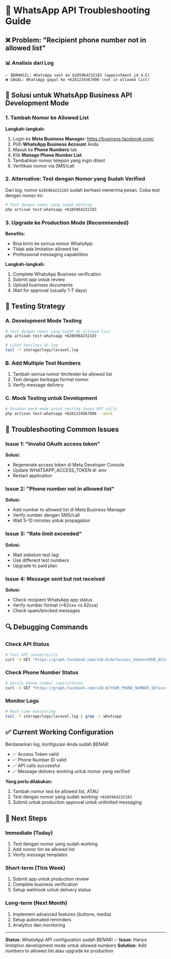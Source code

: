 # 🚨 WhatsApp API Troubleshooting Guide

## ❌ Problem: "Recipient phone number not in allowed list"

### 📊 Analisis dari Log
```
✅ BERHASIL: WhatsApp sent ke 6285964232183 (appointment_id 4,5)
❌ GAGAL: WhatsApp gagal ke +6281234567890 (not in allowed list)
```

## 🔧 Solusi untuk WhatsApp Business API Development Mode

### 1. **Tambah Nomor ke Allowed List**

**Langkah-langkah:**
1. Login ke **Meta Business Manager**: https://business.facebook.com/
2. Pilih **WhatsApp Business Account** Anda
3. Masuk ke **Phone Numbers** tab
4. Klik **Manage Phone Number List**
5. Tambahkan nomor telepon yang ingin ditest
6. Verifikasi nomor via SMS/call

### 2. **Alternative: Test dengan Nomor yang Sudah Verified**

Dari log, nomor `6285964232183` sudah berhasil menerima pesan. Coba test dengan nomor ini:

```bash
# Test dengan nomor yang sudah working
php artisan test:whatsapp +6285964232183
```

### 3. **Upgrade ke Production Mode (Recommended)**

**Benefits:**
- Bisa kirim ke semua nomor WhatsApp
- Tidak ada limitation allowed list
- Professional messaging capabilities

**Langkah-langkah:**
1. Complete WhatsApp Business verification
2. Submit app untuk review
3. Upload business documents
4. Wait for approval (usually 1-7 days)

## 🧪 Testing Strategy

### A. Development Mode Testing
```bash
# Test dengan nomor yang sudah di allowed list
php artisan test:whatsapp +6285964232183

# Lihat hasilnya di log
tail -f storage/logs/laravel.log
```

### B. Add Multiple Test Numbers
1. Tambah semua nomor tim/tester ke allowed list
2. Test dengan berbagai format nomor
3. Verify message delivery

### C. Mock Testing untuk Development
```bash
# Gunakan mock mode untuk testing tanpa API calls
php artisan test:whatsapp +6281234567890 --mock
```

## 📱 Troubleshooting Common Issues

### Issue 1: "Invalid OAuth access token"
**Solusi:**
- Regenerate access token di Meta Developer Console
- Update WHATSAPP_ACCESS_TOKEN di .env
- Restart application

### Issue 2: "Phone number not in allowed list"
**Solusi:**
- Add number to allowed list di Meta Business Manager
- Verify number dengan SMS/call
- Wait 5-10 minutes untuk propagation

### Issue 3: "Rate limit exceeded"
**Solusi:**
- Wait sebelum test lagi
- Use different test numbers
- Upgrade to paid plan

### Issue 4: Message sent but not received
**Solusi:**
- Check recipient WhatsApp app status
- Verify number format (+62xxx vs 62xxx)
- Check spam/blocked messages

## 🔍 Debugging Commands

### Check API Status
```bash
# Test API connectivity
curl -X GET "https://graph.facebook.com/v18.0/me?access_token=YOUR_ACCESS_TOKEN"
```

### Check Phone Number Status
```bash
# Verify phone number registration
curl -X GET "https://graph.facebook.com/v18.0/YOUR_PHONE_NUMBER_ID?access_token=YOUR_ACCESS_TOKEN"
```

### Monitor Logs
```bash
# Real-time monitoring
tail -f storage/logs/laravel.log | grep -i whatsapp
```

## ✅ Current Working Configuration

Berdasarkan log, konfigurasi Anda sudah BENAR:
- ✅ Access Token valid
- ✅ Phone Number ID valid  
- ✅ API calls successful
- ✅ Message delivery working untuk nomor yang verified

**Yang perlu dilakukan:**
1. Tambah nomor test ke allowed list, ATAU
2. Test dengan nomor yang sudah working: `+6285964232183`
3. Submit untuk production approval untuk unlimited messaging

## 🚀 Next Steps

### Immediate (Today)
1. Test dengan nomor yang sudah working
2. Add nomor tim ke allowed list
3. Verify message templates

### Short-term (This Week)  
1. Submit app untuk production review
2. Complete business verification
3. Setup webhook untuk delivery status

### Long-term (Next Month)
1. Implement advanced features (buttons, media)
2. Setup automated reminders
3. Analytics dan monitoring

---

**Status**: WhatsApp API configuration sudah BENAR! ✅
**Issue**: Hanya limitation development mode untuk allowed numbers
**Solution**: Add numbers to allowed list atau upgrade ke production
